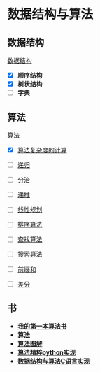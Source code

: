 # 数据结构与算法

## 数据结构

[数据结构](./Data-Structure-and-Algorthim/Data%20Structure.md)

- [X] **顺序结构**
- [X] **树状结构**
- [ ] **字典**

## 算法

[算法](./Data-Structure-and-Algorthim/Algorithm.md)

- [X] [算法复杂度的计算](./笔记/算法/算法复杂度.md)
- [ ] [递归](./笔记/算法/递归.md)
- [ ] [分治](./笔记/算法/分治.md)
- [ ] [递推](./笔记/算法/递推.md)
- [ ] [线性规划](./笔记/算法/线性规划.md)
- [ ] [排序算法](./笔记/算法/排序算法.md)
- [ ] [查找算法](./笔记/算法/查找算法.md)
- [ ] [搜索算法](./笔记/算法/搜索算法.md)
- [ ] [前缀和](./笔记/算法/前缀和.md)
- [ ] [差分](./笔记/算法/)


## 书

- **[我的第一本算法书](./书/[图灵程序设计丛书].我的第一本算法书.pdf)**
- **[算法](./书/[图灵程序设计丛书].算法.第4版.revise29.pdf)**
- **[算法图解](./书/[图灵程序设计丛书].算法图解.pdf)**
- **[算法精粹python实现](./书/[异步图书].算法精粹：经典计算机科学问题的Python实现-200601.pdf)**
- **[数据结构与算法C语言实现](./书/数据结构%20%20C语言版_严蔚敏，吴伟民编著_北京：清华大学出版社_2011.05_13505804_P336.pdf)**
